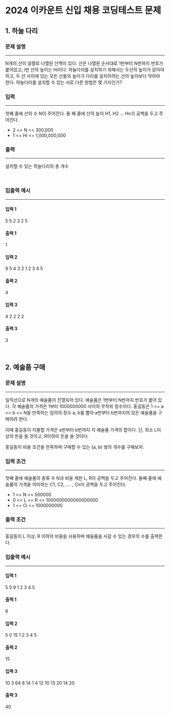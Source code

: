 # 2024 이카운트 신입 채용 코딩테스트 문제

## 1. 하늘 다리

### 문제 설명

---

N개의 산이 일렬로 나열된 산맥이 있다. 산은 나열된 순서대로 1번부터 N번까지 번호가 붙어있고, i번 산의 높이는 Hi이다. 하늘다리를 설치하기 위해서는 두산의 높이가 같아야 하고, 두 산 사이에 있는 모든 산들의 높이가 다리를 설치하려는 산의 높이보다 작아야 한다. 하늘다리를 설치할 수 있는 서로 다른 방법은 몇 가지인가?

### 입력

---

첫째 줄에 산의 수 N이 주어진다.
둘 째 줄에 산의 높이 H1, H2 ... Hn가 공백을 두고 주어진다.
* 2 <= N <= 300,000
* 1 <= Hi <= 1,000,000,000

### 출력

---

설치할 수 있는 하늘다리의 총 개수

<br>

### 입출력 예시

---

#### 입력 1
5
5 2 3 2 5

#### 출력 1
1

#### 입력 2
9
5 4 3 2 1 2 3 4 5

#### 출력 2
4

#### 입력 3
4
2 2 2 2

#### 출력 3
3

<br>

## 2. 예술품 구매

### 문제 설명

---

일직선으로 N개의 예술품이 진열되어 있다. 예술품은 1번부터 N번까지 번호가 붙어 있다. 각 예술품의 가격은 1부터 1000000000 사이의 무작위 정수이다. 홍길동은 1 <= a <= b <= N을 만족하는 임의의 정수 a, b를 뽑아 a번부터 b번까지의 모든 예술품을 구매하려 한다.

이때 홍길동이 지불할 가격은 a번부터 b번까지 각 예술품 가격의 합이다.
단, 최소 L이상의 돈을 쓸 것이고, R이하의 돈을 쓸 것이다.

홍길동이 비용 조건을 만족하며 구매할 수 있는 (a, b) 쌍의 개수를 구해보자.

### 입력 조건

---

첫째 줄에 예술품의 종류 수 N과 비용 제한 L, R이 공백을 두고 주어진다.
둘째 줄에 예술품의 가격을 의미하는 C1, C2, .... , Cn이 공백을 두고 주어진다.

* 1 <= N <= 500000
* 0 <= L <= R <= 1000000000000000000
* 1 <= Ci <= 1000000000

### 출력 조건

---

홍길동이 L 이상, R 이하의 비용을 사용하며 예술품을 사갈 수 있는 경우의 수를 출력한다.

### 입출력 예시

---

#### 입력 1
5 5 9
1 2 3 4 5

#### 출력 1
6

#### 입력 2
5 0 15
1 2 3 4 5

#### 출력 2
15

#### 입력 3
10 3 64
8 14 1 4 12 10 13 20 14 20

#### 출력 3
40